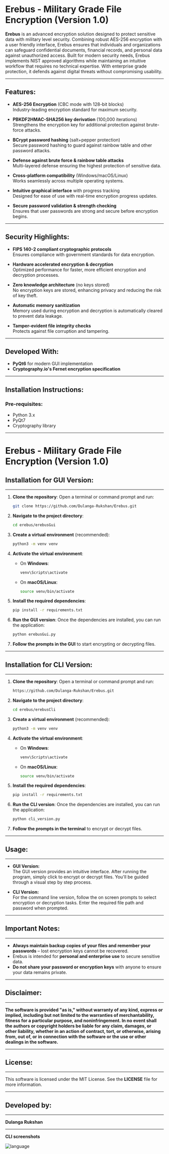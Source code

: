 # **Erebus - Military Grade File Encryption (Version 1.0)**

**Erebus** is an advanced encryption solution designed to protect sensitive data with military level security. Combining robust AES-256 encryption with a user friendly interface, Erebus ensures that individuals and organizations can safeguard confidential documents, financial records, and personal data against unauthorized access. Built for modern security needs, Erebus implements NIST approved algorithms while maintaining an intuitive workflow that requires no technical expertise. With enterprise grade protection, it defends against digital threats without compromising usability.

---

## **Features:**

- **AES-256 Encryption** (CBC mode with 128-bit blocks)  
  Industry-leading encryption standard for maximum security.
  
- **PBKDF2HMAC-SHA256 key derivation** (100,000 iterations)  
  Strengthens the encryption key for additional protection against brute-force attacks.
  
- **BCrypt password hashing** (salt+pepper protection)  
  Secure password hashing to guard against rainbow table and other password attacks.
  
- **Defense against brute force & rainbow table attacks**  
  Multi-layered defense ensuring the highest protection of sensitive data.
  
- **Cross-platform compatibility** (Windows/macOS/Linux)  
  Works seamlessly across multiple operating systems.
  
- **Intuitive graphical interface** with progress tracking  
  Designed for ease of use with real-time encryption progress updates.
  
- **Secure password validation & strength checking**  
  Ensures that user passwords are strong and secure before encryption begins.

---

## **Security Highlights:**

- **FIPS 140-2 compliant cryptographic protocols**  
  Ensures compliance with government standards for data encryption.
  
- **Hardware accelerated encryption & decryption**  
  Optimized performance for faster, more efficient encryption and decryption processes.
  
- **Zero knowledge architecture** (no keys stored)  
  No encryption keys are stored, enhancing privacy and reducing the risk of key theft.
  
- **Automatic memory sanitization**  
  Memory used during encryption and decryption is automatically cleared to prevent data leakage.
  
- **Tamper-evident file integrity checks**  
  Protects against file corruption and tampering.

---

## **Developed With:**

- **PyQt6** for modern GUI implementation  
- **Cryptography.io's Fernet encryption specification**  

---

## **Installation Instructions:**

### **Pre-requisites:**

- Python 3.x  
- PyQt7  
- Cryptography library

---
# **Erebus - Military Grade File Encryption (Version 1.0)**

## **Installation for GUI Version:**
---------------------------------

1.  **Clone the repository**: Open a terminal or command prompt and run:
    
    ```bash
    git clone https://github.com/Dulanga-Rukshan/Erebus.git
    ```

2.  **Navigate to the project directory**:
    
    ```bash
    cd erebus/erebusGui
    ```

3.  **Create a virtual environment** (recommended):
    
    ```bash
    python3 -m venv venv
    ```

4.  **Activate the virtual environment**:
    
    *   On **Windows**:
        
        ```bash
        venv\Scripts\activate
        ```
        
    *   On **macOS/Linux**:
        
        ```bash
        source venv/bin/activate
        ```

5.  **Install the required dependencies**:
    
    ```bash
    pip install -r requirements.txt
    ```

6.  **Run the GUI version**: Once the dependencies are installed, you can run the application:
    
    ```bash
    python erebusGui.py
    ```

7.  **Follow the prompts in the GUI** to start encrypting or decrypting files.
    

* * *

## **Installation for CLI Version:**
---------------------------------

1.  **Clone the repository**: Open a terminal or command prompt and run:
    
    ```bash
    https://github.com/Dulanga-Rukshan/Erebus.git
    ```

2.  **Navigate to the project directory**:
    
    ```bash
    cd erebus/erebusCli
    ```

3.  **Create a virtual environment** (recommended):
    
    ```bash
    python3 -m venv venv
    ```

4.  **Activate the virtual environment**:
    
    *   On **Windows**:
        
        ```bash
        venv\Scripts\activate
        ```
        
    *   On **macOS/Linux**:
        
        ```bash
        source venv/bin/activate
        ```

5.  **Install the required dependencies**:
    
    ```bash
    pip install -r requirements.txt
    ```

6.  **Run the CLI version**: Once the dependencies are installed, you can run the application:
    
    ```bash
    python cli_version.py
    ```

7.  **Follow the prompts in the terminal** to encrypt or decrypt files.
    

* * *

## **Usage:**
----------

- **GUI Version:**  
    The GUI version provides an intuitive interface. After running the program, simply click to encrypt or decrypt files. You'll be guided through a visual step by step process.
    
- **CLI Version:**  
    For the command line version, follow the on screen prompts to select encryption or decryption tasks. Enter the required file path and password when prompted.
    

* * *

## **Important Notes:**
--------------------

- **Always maintain backup copies of your files and remember your passwords** – lost encryption keys cannot be recovered.
- Erebus is intended for **personal and enterprise use** to secure sensitive data.
- **Do not share your password or encryption keys** with anyone to ensure your data remains private.

* * *

## **Disclaimer:**
---------------

**The software is provided "as is," without warranty of any kind, express or implied, including but not limited to the warranties of merchantability, fitness for a particular purpose, and noninfringement. In no event shall the authors or copyright holders be liable for any claim, damages, or other liability, whether in an action of contract, tort, or otherwise, arising from, out of, or in connection with the software or the use or other dealings in the software.**

* * *

## **License:**
------------

This software is licensed under the MIT License. See the **LICENSE** file for more information.

* * *

## **Developed by:**
-----------------

**Dulanga Rukshan**



* * *


**CLI screenshots**

![language](toolImages/language.jpg)









